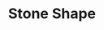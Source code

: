 ---
title: "Stone Shape"
permalink: /spells/stone-shape/
tags:
  - Spell
  - 4th Level
  - Transmutation
available_for:
  - Cleric
  - Druid
  - Wizard
level: "4th Level"
school: "Transmutation"
range: "Touch"
comp:
  - V
  - S
  - M
material: "soft clay, to be crudely worked into the desired shape for the stone object."
description: |
  You touch a stone object of Medium size or smaller or a section of stone no more than 5 feet in any dimension and form it into any shape that suits your purpose. So, for example, you could shape a large rock into a weapon, idol, or coffer, or make a small passage through a wall, as long as the wall is less than 5 feet thick. You could also shape a stone door or its frame to seal the door shut. The object you create can have up to two hinges and a latch, but finer mechanical detail isn't possible.
excerpt: "You touch a stone object of Medium size or smaller or a section of stone no more than 5 feet in any dimension and form it into any shape that suits your purpose."
source: "Basic Rules"
---